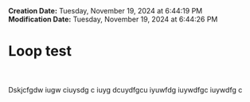 <div><b>Creation Date:</b> Tuesday, November 19, 2024 at 6:44:19 PM<br></div>
<div><b>Modification Date:</b> Tuesday, November 19, 2024 at 6:44:26 PM<br></div>
<div><h1>Loop test</h1></div>
<div><br></div>
<div><br></div>
<div>Dskjcfgdw iugw ciuysdg c iuyg dcuydfgcu iyuwfdg iuywdfgc iuywdfg c</div>
<div><br></div>
<div><br></div>

